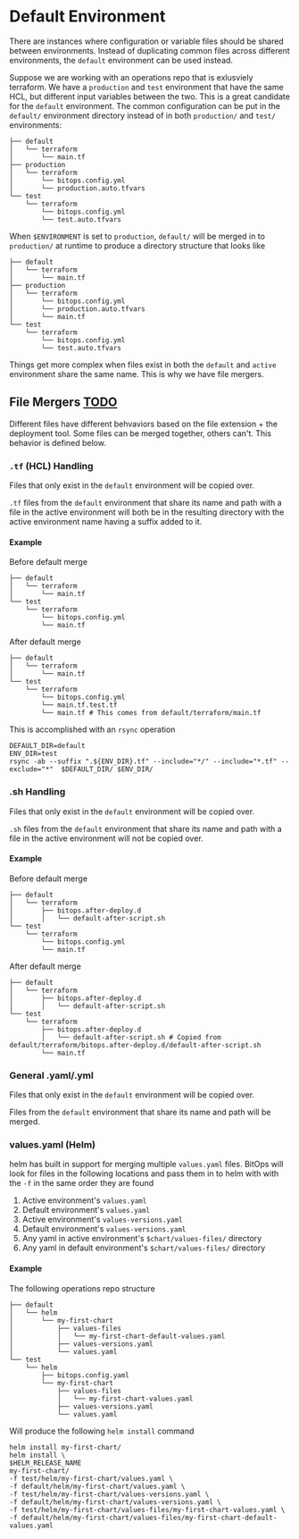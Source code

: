 # Default Environment

There are instances where configuration or variable files should be shared between environments. Instead of duplicating common files across different environments, the `default` environment can be used instead.

Suppose we are working with an operations repo that is exlusviely terraform. We have a `production` and `test` environment that have the same HCL, but different input variables between the two. This is a great candidate for the `default` environment. The common configuration can be put in the `default/` environment directory instead of in both `production/` and `test/` environments:

```
├── default
│   └── terraform
│       └── main.tf
├── production
│   └── terraform
│       └── bitops.config.yml
│       └── production.auto.tfvars
└── test
    └── terraform
        └── bitops.config.yml
        └── test.auto.tfvars
```
When `$ENVIRONMENT` is set to `production`, `default/` will be merged in to `production/` at runtime to produce a directory structure that looks like
```
├── default
│   └── terraform
│       └── main.tf
├── production
│   └── terraform
│       └── bitops.config.yml
│       └── production.auto.tfvars
│       └── main.tf
└── test
    └── terraform
        └── bitops.config.yml
        └── test.auto.tfvars
```

Things get more complex when files exist in both the `default` and `active` environment share the same name. This is why we have file mergers.


## File Mergers [TODO](https://github.com/bitovi/bitops/issues/3)
Different files have different behvaviors based on the file extension + the deployment tool. Some files can be merged together, others can't. This behavior is defined below.

### `.tf` (HCL) Handling
Files that only exist in the `default` environment will be copied over.

`.tf` files from the `default` environment that share its name and path with a file in the active environment will both be in the resulting directory with the active environment name having a suffix added to it.

#### Example
Before default merge
```
├── default
│   └── terraform
│       └── main.tf
└── test
    └── terraform
        └── bitops.config.yml
        └── main.tf
```
After default merge
```
├── default
│   └── terraform
│       └── main.tf
└── test
    └── terraform
        └── bitops.config.yml
        └── main.tf.test.tf
        └── main.tf # This comes from default/terraform/main.tf
```
This is accomplished with an `rsync` operation
```
DEFAULT_DIR=default
ENV_DIR=test
rsync -ab --suffix ".${ENV_DIR}.tf" --include="*/" --include="*.tf" --exclude="*"  $DEFAULT_DIR/ $ENV_DIR/
```

### .sh Handling
Files that only exist in the `default` environment will be copied over.

`.sh` files from the `default` environment that share its name and path with a file in the active environment will not be copied over.

#### Example
Before default merge
```
├── default
│   └── terraform
│       ├── bitops.after-deploy.d
│       │   └── default-after-script.sh
└── test
    └── terraform
        └── bitops.config.yml
        └── main.tf
```
After default merge
```
├── default
│   └── terraform
│       ├── bitops.after-deploy.d
│       │   └── default-after-script.sh
└── test
    └── terraform
        ├── bitops.after-deploy.d
        │   └── default-after-script.sh # Copied from default/terraform/bitops.after-deploy.d/default-after-script.sh
        └── main.tf
```

### General .yaml/.yml
Files that only exist in the `default` environment will be copied over.

Files from the `default` environment that share its name and path will be merged.

### values.yaml (Helm)
helm has built in support for merging multiple `values.yaml` files. BitOps will look for files in the following locations and pass them in to helm with with the `-f` in the same order they are found

1. Active environment's `values.yaml`
2. Default environment's `values.yaml`
3. Active environment's `values-versions.yaml`
4. Default environment's `values-versions.yaml`
5. Any yaml in active environment's `$chart/values-files/` directory
6. Any yaml in default environment's `$chart/values-files/` directory

#### Example
The following operations repo structure
```
├── default
│   └── helm
│       └── my-first-chart
│           ├── values-files
│           │   └── my-first-chart-default-values.yaml
│           ├── values-versions.yaml
│           └── values.yaml
└── test
    └── helm
        ├── bitops.config.yaml
        └── my-first-chart
            ├── values-files
            │   └── my-first-chart-values.yaml
            ├── values-versions.yaml
            └── values.yaml
```
Will produce the following `helm install` command
```
helm install my-first-chart/
helm install \
$HELM_RELEASE_NAME 
my-first-chart/
-f test/helm/my-first-chart/values.yaml \
-f default/helm/my-first-chart/values.yaml \
-f test/helm/my-first-chart/values-versions.yaml \
-f default/helm/my-first-chart/values-versions.yaml \
-f test/helm/my-first-chart/values-files/my-first-chart-values.yaml \
-f default/helm/my-first-chart/values-files/my-first-chart-default-values.yaml
```